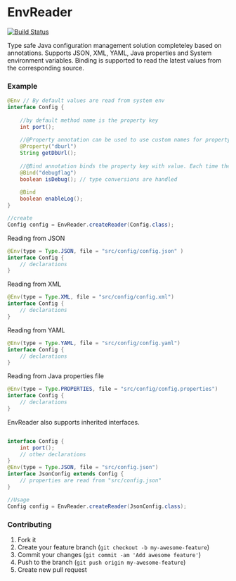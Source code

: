 # EnvReader 
[![Build Status](https://travis-ci.org/ashrko619/EnvReader.svg?branch=master)](https://travis-ci.org/ashrko619/EnvReader)

Type safe Java configuration management solution completeley based on annotations.
Supports JSON, XML, YAML, Java properties and System environment variables.
Binding is supported to read the latest values from the corresponding source.


### Example

```java
@Env // By default values are read from system env
interface Config {
  
    //by default method name is the property key
    int port();
  
    //@Property annotation can be used to use custom names for property key
    @Property("dburl")
    String getDbUrl();
  
    //@Bind annotation binds the property key with value. Each time the updated value is read
    @Bind("debugflag")
    boolean isDebug(); // type conversions are handled 
    
    @Bind
    boolean enableLog(); 
}

//create
Config config = EnvReader.createReader(Config.class);

```
Reading from JSON
```java
@Env(type = Type.JSON, file = "src/config/config.json" )
interface Config {
    // declarations
}
```

Reading from XML
```java
@Env(type = Type.XML, file = "src/config/config.xml")
interface Config {
    // declarations
}
```

Reading from YAML
```java
@Env(type = Type.YAML, file = "src/config/config.yaml")
interface Config {
    // declarations
}
```

Reading from Java properties file
```java
@Env(type = Type.PROPERTIES, file = "src/config/config.properties")
interface Config {
    // declarations
}
```

EnvReader also supports inherited interfaces.

```java

interface Config {
    int port();
    // other declarations
}
@Env(type = Type.JSON, file = "src/config.json")
interface JsonConfig extends Config {
    // properties are read from "src/config.json"
}

//Usage
Config config = EnvReader.createReader(JsonConfig.class);
```


### Contributing

1. Fork it
2. Create your feature branch (`git checkout -b my-awesome-feature`)
3. Commit your changes (`git commit -am 'Add awesome feature'`)
4. Push to the branch (`git push origin my-awesome-feature`)
5. Create new pull request